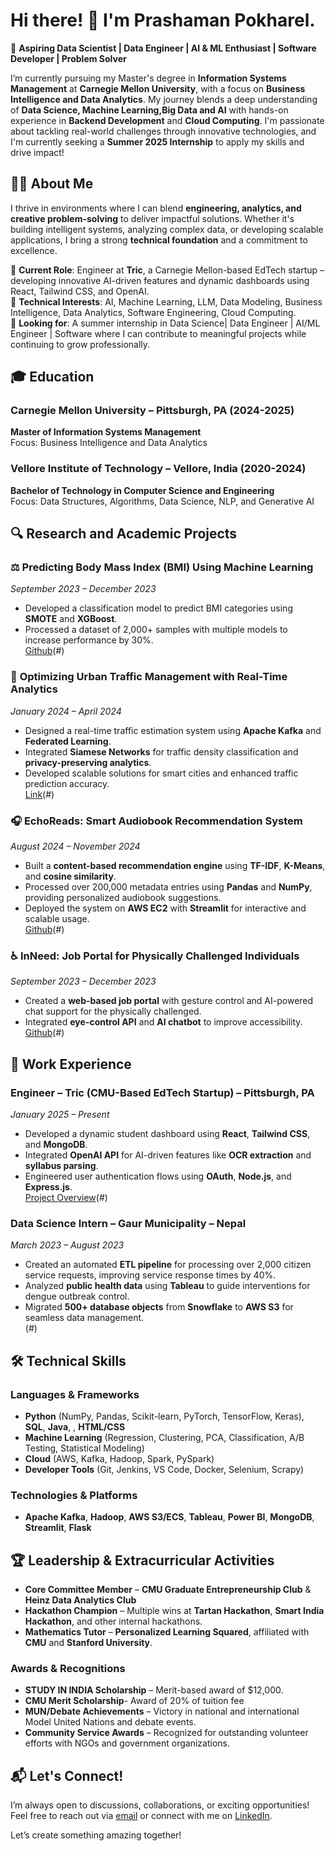 # Hi there! 👋 I'm Prashaman Pokharel.

🚀 **Aspiring Data Scientist | Data Engineer | AI & ML Enthusiast | Software Developer | Problem Solver**

I’m currently pursuing my Master's degree in **Information Systems Management** at **Carnegie Mellon University**, with a focus on **Business Intelligence and Data Analytics**. My journey blends a deep understanding of **Data Science, Machine Learning,Big Data and AI** with hands-on experience in **Backend Development** and **Cloud Computing**. I'm passionate about tackling real-world challenges through innovative technologies, and I'm currently seeking a **Summer 2025 Internship** to apply my skills and drive impact!

## 👨‍💻 About Me

I thrive in environments where I can blend **engineering, analytics, and creative problem-solving** to deliver impactful solutions. Whether it's building intelligent systems, analyzing complex data, or developing scalable applications, I bring a strong **technical foundation** and a commitment to excellence.

🔹 **Current Role**: Engineer at **Tric**, a Carnegie Mellon-based EdTech startup – developing innovative AI-driven features and dynamic dashboards using React, Tailwind CSS, and OpenAI.  
🔹 **Technical Interests**: AI, Machine Learning, LLM, Data Modeling, Business Intelligence, Data Analytics, Software Engineering, Cloud Computing.  
🔹 **Looking for**: A summer internship in Data Science| Data Engineer | AI/ML Engineer | Software where I can contribute to meaningful projects while continuing to grow professionally.

## 🎓 Education

### **Carnegie Mellon University** – Pittsburgh, PA (2024-2025)  
**Master of Information Systems Management**  
Focus: Business Intelligence and Data Analytics  

### **Vellore Institute of Technology** – Vellore, India (2020-2024)  
**Bachelor of Technology in Computer Science and Engineering**  
Focus: Data Structures, Algorithms, Data Science, NLP, and Generative AI  

## 🔍 Research and Academic Projects


### ⚖️ **Predicting Body Mass Index (BMI) Using Machine Learning**  
*September 2023 – December 2023*  
- Developed a classification model to predict BMI categories using **SMOTE** and **XGBoost**.  
- Processed a dataset of 2,000+ samples with multiple models to increase performance by 30%.  
  [Github](https://github.com/PrashamanP/Predicting-Body-Mass-Index-BMI-Using-Machine-Learning-Algorithms)(#)


### 🚗 **Optimizing Urban Traffic Management with Real-Time Analytics**  
*January 2024 – April 2024*  
- Designed a real-time traffic estimation system using **Apache Kafka** and **Federated Learning**.  
- Integrated **Siamese Networks** for traffic density classification and **privacy-preserving analytics**.  
- Developed scalable solutions for smart cities and enhanced traffic prediction accuracy.  
[Link](https://drive.google.com/file/d/1HHNvcNNkd1dcGeYReQ92Rg3pmv1A-EPz/view?usp=sharing)(#)

### 🎧 **EchoReads: Smart Audiobook Recommendation System**  
*August 2024 – November 2024*  
- Built a **content-based recommendation engine** using **TF-IDF**, **K-Means**, and **cosine similarity**.  
- Processed over 200,000 metadata entries using **Pandas** and **NumPy**, providing personalized audiobook suggestions.  
- Deployed the system on **AWS EC2** with **Streamlit** for interactive and scalable usage.  
[Github](https://github.com/PrashamanP/Smart-Audiobook-Recommendation-System)(#)



### ♿ **InNeed: Job Portal for Physically Challenged Individuals**  
*September 2023 – December 2023*  
- Created a **web-based job portal** with gesture control and AI-powered chat support for the physically challenged.  
- Integrated **eye-control API** and **AI chatbot** to improve accessibility.  
[Github](https://github.com/PrashamanP/A-Job-Portal-for-Physically-Challenged-People-)(#)

## 💼 Work Experience

### **Engineer** – **Tric (CMU-Based EdTech Startup)** – Pittsburgh, PA  
*January 2025 – Present*  
- Developed a dynamic student dashboard using **React**, **Tailwind CSS**, and **MongoDB**.  
- Integrated **OpenAI API** for AI-driven features like **OCR extraction** and **syllabus parsing**.  
- Engineered user authentication flows using **OAuth**, **Node.js**, and **Express.js**.  
  [Project Overview](https://drive.google.com/file/d/1sw4wQWIy5HOlfDImIXum7oIupNNuiTcA/view?usp=sharing)(#)

### **Data Science Intern** – **Gaur Municipality** – Nepal  
*March 2023 – August 2023*  
- Created an automated **ETL pipeline** for processing over 2,000 citizen service requests, improving service response times by 40%.  
- Analyzed **public health data** using **Tableau** to guide interventions for dengue outbreak control.  
- Migrated **500+ database objects** from **Snowflake** to **AWS S3** for seamless data management.  
(#)

## 🛠️ Technical Skills

### **Languages & Frameworks**  
- **Python** (NumPy, Pandas, Scikit-learn, PyTorch, TensorFlow, Keras), **SQL**, **Java**, , **HTML/CSS**  
- **Machine Learning** (Regression, Clustering, PCA, Classification, A/B Testing, Statistical Modeling)  
- **Cloud** (AWS, Kafka, Hadoop, Spark, PySpark)  
- **Developer Tools** (Git, Jenkins, VS Code, Docker, Selenium, Scrapy)

### **Technologies & Platforms**  
- **Apache Kafka**, **Hadoop**, **AWS S3/ECS**, **Tableau**, **Power BI**, **MongoDB**, **Streamlit**, **Flask**

## 🏆 Leadership & Extracurricular Activities

- **Core Committee Member** – **CMU Graduate Entrepreneurship Club** & **Heinz Data Analytics Club**  
- **Hackathon Champion** – Multiple wins at **Tartan Hackathon**, **Smart India Hackathon**, and other internal hackathons.  
- **Mathematics Tutor** – **Personalized Learning Squared**, affiliated with **CMU** and **Stanford University**.

### **Awards & Recognitions**  
- **STUDY IN INDIA Scholarship** – Merit-based award of $12,000.
- **CMU Merit Scholarship**- Award of 20% of tuition fee
- **MUN/Debate Achievements** – Victory in national and international Model United Nations and debate events.  
- **Community Service Awards** – Recognized for outstanding volunteer efforts with NGOs and government organizations.

## 📬 Let's Connect!  
I’m always open to discussions, collaborations, or exciting opportunities! Feel free to reach out via [email](mailto:ppokhare@andrew.cmu.edu) or connect with me on [LinkedIn](https://www.linkedin.com/in/prashamanpok). 

Let’s create something amazing together!





